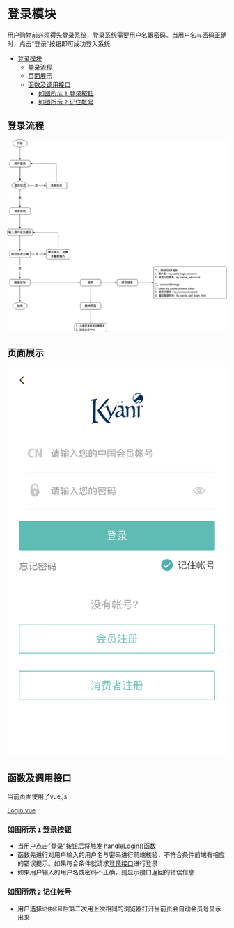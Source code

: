 # 登录模块

用户购物前必须得先登录系统，登录系统需要用户名跟密码。当用户名与密码正确时，点击“登录“按钮即可成功登入系统

<!-- TOC -->

- [登录模块](#登录模块)
  - [登录流程](#登录流程)
  - [页面展示](#页面展示)
  - [函数及调用接口](#函数及调用接口)
    - [如图所示 `1` 登录按钮](#如图所示-1-登录按钮)
    - [如图所示 `2` 记住帐号](#如图所示-2-记住帐号)

<!-- /TOC -->

## 登录流程
![image](./images/process_login.jpg)

## 页面展示

![image](./images/login.png)

## 函数及调用接口
当前页面使用了vue.js

[Login.vue](https://gitlab.kyani.cn/kyani-inc/kyani-shop-mobile/blob/master/src/views/login/Login.vue)


### 如图所示 `1` 登录按钮
- 当用户点击”登录“按钮后将触发 [handleLogin()](https://gitlab.kyani.cn/kyani-inc/kyani-shop-mobile/blob/master/src/views/login/Login.vue#L98)函数
- 函数先进行对用户输入的用户名与密码进行前端核验，不符合条件前端有相应的错误提示。如果符合条件就请求[登录接口](https://gitlab.kyani.cn/kyani-inc/kyani-shop-mobile/blob/master/src/api/urls.js#L7)进行登录
- 如果用户输入的用户名或密码不正确，则显示接口返回的错误信息

### 如图所示 `2` 记住帐号
- 用户选择`记住帐号`后第二次用上次相同的浏览器打开当前页会自动会员号显示出来